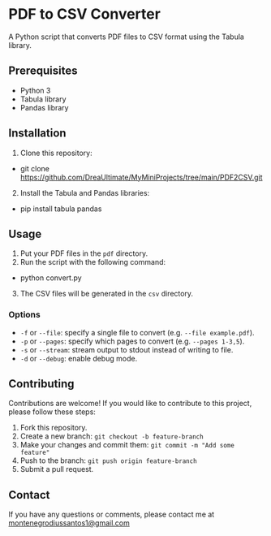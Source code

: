 # PDF to CSV Converter

A Python script that converts PDF files to CSV format using the Tabula library.

## Prerequisites

- Python 3
- Tabula library
- Pandas library

## Installation

1. Clone this repository:

- git clone https://github.com/DreaUltimate/MyMiniProjects/tree/main/PDF2CSV.git

2. Install the Tabula and Pandas libraries:

- pip install tabula pandas

## Usage

1. Put your PDF files in the `pdf` directory.
2. Run the script with the following command:

- python convert.py

3. The CSV files will be generated in the `csv` directory.

### Options

- `-f` or `--file`: specify a single file to convert (e.g. `--file example.pdf`).
- `-p` or `--pages`: specify which pages to convert (e.g. `--pages 1-3,5`).
- `-s` or `--stream`: stream output to stdout instead of writing to file.
- `-d` or `--debug`: enable debug mode.

## Contributing

Contributions are welcome! If you would like to contribute to this project, please follow these steps:

1. Fork this repository.
2. Create a new branch: `git checkout -b feature-branch`
3. Make your changes and commit them: `git commit -m "Add some feature"`
4. Push to the branch: `git push origin feature-branch`
5. Submit a pull request.


## Contact

If you have any questions or comments, please contact me at montenegrodiussantos1@gmail.com
